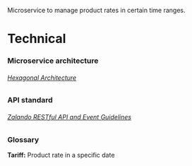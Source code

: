 Microservice to manage product rates in certain time ranges.

# Technical

### Microservice architecture

###### [Hexagonal Architecture](https://alistair.cockburn.us/hexagonal-architecture/)

### API standard

###### [Zalando RESTful API and Event Guidelines](https://opensource.zalando.com/restful-api-guidelines/)

### Glossary

**Tariff:** Product rate in a specific date